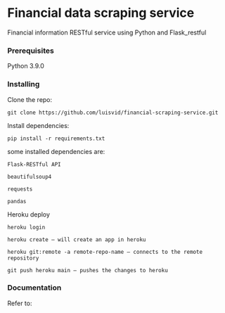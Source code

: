 # Financial data scraping service

Financial information RESTful service using Python and Flask_restful

### Prerequisites

Python 3.9.0

### Installing

Clone the repo:

    git clone https://github.com/luisvid/financial-scraping-service.git

Install dependencies:

    pip install -r requirements.txt

some installed dependencies are:

    Flask-RESTful API

    beautifulsoup4 

    requests

    pandas


Heroku deploy

    heroku login

    heroku create — will create an app in heroku

    heroku git:remote -a remote-repo-name — connects to the remote repository

    git push heroku main — pushes the changes to heroku


### Documentation 

Refer to:
